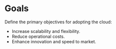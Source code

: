 # Goals

Define the primary objectives for adopting the cloud:
- Increase scalability and flexibility.
- Reduce operational costs.
- Enhance innovation and speed to market.
